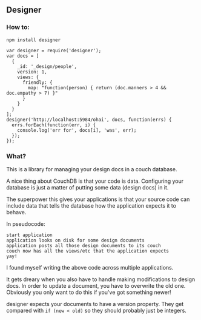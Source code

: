## Designer

### How to:

`npm install designer`

```
var designer = require('designer');
var docs = [
  {
    _id: '_design/people',
    version: 1,
    views: {
      friendly: {
        map: "function(person) { return (doc.manners > 4 && doc.empathy > 7) }"
      }
    }
  }
];
designer('http://localhost:5984/ohai', docs, function(errs) {
  errs.forEach(function(err, i) {
    console.log('err for', docs[i], 'was', err);
  });
});
```

### What?

This is a library for managing your design docs in a couch database.

A nice thing about CouchDB is that your code is data. Configuring your database is just a matter of putting some data (design docs) in it.

The superpower this gives your applications is that your source code can include data that tells the database how the application expects it to behave.

In pseudocode:

```
start application
application looks on disk for some design documents
application posts all those design documents to its couch
couch now has all the views/etc that the application expects
yay!
```

I found myself writing the above code across multiple applications.

It gets dreary when you also have to handle making modifications to design docs. In order to update a document, you have to overwrite the old one. Obviously you only want to do this if you've got something newer!

designer expects your documents to have a version property. They get compared with `if (new < old)` so they should probably just be integers.

